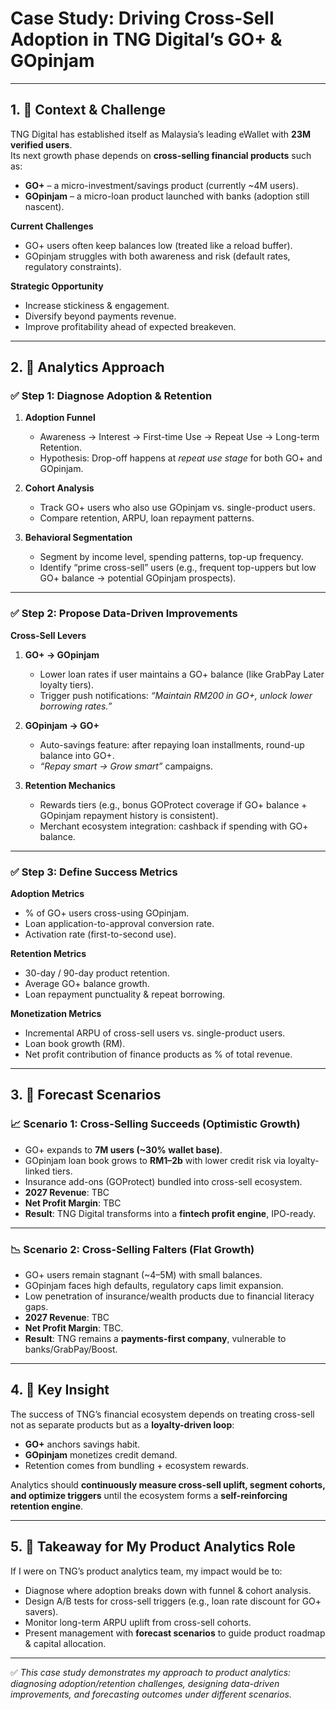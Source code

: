 #  Case Study: Driving Cross-Sell Adoption in TNG Digital’s GO+ & GOpinjam

---

## 1.  📌 Context & Challenge

TNG Digital has established itself as Malaysia’s leading eWallet with **23M verified users**.  
Its next growth phase depends on **cross-selling financial products** such as:

- **GO+** – a micro-investment/savings product (currently ~4M users).  
- **GOpinjam** – a micro-loan product launched with banks (adoption still nascent).  

**Current Challenges**
- GO+ users often keep balances low (treated like a reload buffer).  
- GOpinjam struggles with both awareness and risk (default rates, regulatory constraints).  

**Strategic Opportunity**
- Increase stickiness & engagement.  
- Diversify beyond payments revenue.  
- Improve profitability ahead of expected breakeven.  

---

## 2.  📌 Analytics Approach

###  ✅ Step 1: Diagnose Adoption & Retention
1. **Adoption Funnel**
   - Awareness → Interest → First-time Use → Repeat Use → Long-term Retention.  
   - Hypothesis: Drop-off happens at *repeat use stage* for both GO+ and GOpinjam.  

2. **Cohort Analysis**
   - Track GO+ users who also use GOpinjam vs. single-product users.  
   - Compare retention, ARPU, loan repayment patterns.  

3. **Behavioral Segmentation**
   - Segment by income level, spending patterns, top-up frequency.  
   - Identify “prime cross-sell” users (e.g., frequent top-uppers but low GO+ balance → potential GOpinjam prospects).  

---

###  ✅ Step 2: Propose Data-Driven Improvements

**Cross-Sell Levers**
1. **GO+ → GOpinjam**  
   - Lower loan rates if user maintains a GO+ balance (like GrabPay Later loyalty tiers).  
   - Trigger push notifications: *“Maintain RM200 in GO+, unlock lower borrowing rates.”*  

2. **GOpinjam → GO+**  
   - Auto-savings feature: after repaying loan installments, round-up balance into GO+.  
   - *“Repay smart → Grow smart”* campaigns.  

3. **Retention Mechanics**  
   - Rewards tiers (e.g., bonus GOProtect coverage if GO+ balance + GOpinjam repayment history is consistent).  
   - Merchant ecosystem integration: cashback if spending with GO+ balance.  

---

### ✅ Step 3: Define Success Metrics

**Adoption Metrics**
- % of GO+ users cross-using GOpinjam.  
- Loan application-to-approval conversion rate.  
- Activation rate (first-to-second use).  

**Retention Metrics**
- 30-day / 90-day product retention.  
- Average GO+ balance growth.  
- Loan repayment punctuality & repeat borrowing.  

**Monetization Metrics**
- Incremental ARPU of cross-sell users vs. single-product users.  
- Loan book growth (RM).  
- Net profit contribution of finance products as % of total revenue.  

---

## 3.  📌 Forecast Scenarios

### 📈 Scenario 1: Cross-Selling Succeeds (Optimistic Growth)
- GO+ expands to **7M users (~30% wallet base)**.  
- GOpinjam loan book grows to **RM1–2b** with lower credit risk via loyalty-linked tiers.  
- Insurance add-ons (GOProtect) bundled into cross-sell ecosystem.  
- **2027 Revenue**: TBC 
- **Net Profit Margin**: TBC
- **Result**: TNG Digital transforms into a **fintech profit engine**, IPO-ready.  

---

### 📉 Scenario 2: Cross-Selling Falters (Flat Growth)
- GO+ users remain stagnant (~4–5M) with small balances.  
- GOpinjam faces high defaults, regulatory caps limit expansion.  
- Low penetration of insurance/wealth products due to financial literacy gaps.  
- **2027 Revenue**: TBC  
- **Net Profit Margin**: TBC.  
- **Result**: TNG remains a **payments-first company**, vulnerable to banks/GrabPay/Boost.  

---

## 4.  📌 Key Insight

The success of TNG’s financial ecosystem depends on treating cross-sell not as separate products but as a **loyalty-driven loop**:

- **GO+** anchors savings habit.  
- **GOpinjam** monetizes credit demand.  
- Retention comes from bundling + ecosystem rewards.  

Analytics should **continuously measure cross-sell uplift, segment cohorts, and optimize triggers** until the ecosystem forms a **self-reinforcing retention engine**.  

---

## 5.  📌 Takeaway for My Product Analytics Role

If I were on TNG’s product analytics team, my impact would be to:
- Diagnose where adoption breaks down with funnel & cohort analysis.  
- Design A/B tests for cross-sell triggers (e.g., loan rate discount for GO+ savers).  
- Monitor long-term ARPU uplift from cross-sell cohorts.  
- Present management with **forecast scenarios** to guide product roadmap & capital allocation.  

---

✅ *This case study demonstrates my approach to product analytics: diagnosing adoption/retention challenges, designing data-driven improvements, and forecasting outcomes under different scenarios.*
